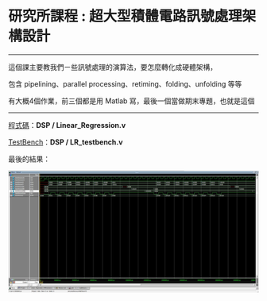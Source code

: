 # **研究所課程 : 超大型積體電路訊號處理架構設計**
---

這個課主要教我們ㄧ些訊號處理的演算法，要怎麼轉化成硬體架構，

包含 pipelining、parallel processing、retiming、folding、unfolding 等等

有大概4個作業，前三個都是用 Matlab 寫，最後一個當做期末專題，也就是這個

---

[程式碼](Linear_Regression.v)：**DSP / Linear_Regression.v**

[TestBench](LR_testbench.v)：**DSP / LR_testbench.v**

最後的結果：

![wave](./HW4_WAVE.JPG)
